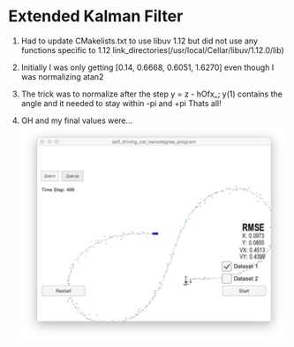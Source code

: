 <h1>Extended Kalman Filter</h1>

1. Had to update CMakelists.txt to use libuv 1.12 but did not use any functions specific to 1.12
link_directories(/usr/local/Cellar/libuv/1.12.0/lib)

2. Initially I was only getting [0.14, 0.6668, 0.6051, 1.6270]
even though I was normalizing atan2

3. The trick was to normalize after the step 
y = z - hOfx_;
y(1) contains the angle and it needed to stay within -pi and +pi
Thats all!

4. OH and my final values were...<img src="https://github.com/paragrt/SelfDrivingCARND/blob/master/TERM2/EKF/FInalRMSE.png" />
